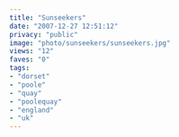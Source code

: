 ```yaml
---
title: "Sunseekers"
date: "2007-12-27 12:51:12"
privacy: "public"
image: "photo/sunseekers/sunseekers.jpg"
views: "12"
faves: "0"
tags:
- "dorset"
- "poole"
- "quay"
- "poolequay"
- "england"
- "uk"
---
```


